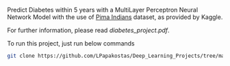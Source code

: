 Predict Diabetes within 5 years with a MultiLayer Perceptron Neural Network Model with the use 
of [Pima Indians](https://www.kaggle.com/uciml/pima-indians-diabetes-database) dataset, as provided by Kaggle.

For further information, please read _diabetes_project.pdf_.

To run this project, just run below commands
```bash
git clone https://github.com/LPapakostas/Deep_Learning_Projects/tree/master/Diabetes_Prediction
```
